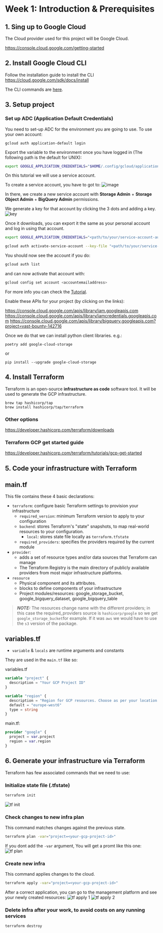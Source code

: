 # Week 1: Introduction & Prerequisites

## 1. Sing up to Google Cloud
The Cloud provider used for this project will be Google Cloud.

https://console.cloud.google.com/getting-started

## 2. Install Google Cloud CLI
Follow the installation guide to install the CLI
https://cloud.google.com/sdk/docs/install

The CLI commands are [here](https://cloud.google.com/sdk/docs/cheatsheet).

## 3. Setup project

### Set up ADC (Application Default Credentials)
You need to set-up ADC for the environment you are going to use. To use your own account:
```
gcloud auth application-default login
```
Export the variable to the environment once you have logged in (The following path is the default for UNIX):
```bash
export GOOGLE_APPLICATION_CREDENTIALS="$HOME/.config/gcloud/application_default_credentials.json"
```
On this tutorial we will use a service account.

To create a service account, you have to got to:
![image](./images/service_account_menu.png)

In there, we create a new service account with **Storage Admin** + **Storage Object Admin** + **BigQuery Admin** permissions.

We generate a key for that account by clicking the 3 dots and adding a key.
![key](./images/adding_a_key.png)

Once it downloads, you can export it the same as your personal account and log in using that account.
```bash
export GOOGLE_APPLICATION_CREDENTIALS="<path/to/your/service-account-authkeys>.json"

gcloud auth activate-service-account --key-file "<path/to/your/service-account-authkeys>.json"
```
You should now see the account if you do:
```bash
gcloud auth list
```
and can now activate that account with:
```bash
gcloud config set account <accountemailaddress>
```

For more info you can check the [Tutorial](https://www.youtube.com/watch?v=UhYqag7Xjhw).

Enable these APIs for your project (by clicking on the links):

https://console.cloud.google.com/apis/library/iam.googleapis.com
https://console.cloud.google.com/apis/library/iamcredentials.googleapis.com
https://console.cloud.google.com/apis/library/bigquery.googleapis.com?project=vast-bounty-142716


Once we do that we can install python client libraries. e.g.:
```shell
poetry add google-cloud-storage
```
or 
```shell
pip install --upgrade google-cloud-storage
```


## 4. Install Terraform
Terraform is an open-source **infrastructure as code** software tool. It will be used to generate the GCP infrastructure.
```shell
brew tap hashicorp/tap
brew install hashicorp/tap/terraform
```
### Other options
https://developer.hashicorp.com/terraform/downloads

### Terraform GCP get started guide
https://developer.hashicorp.com/terraform/tutorials/gcp-get-started

## 5. Code your infrastructure with Terraform

## main.tf
This file contains these 4 basic declarations:
* `terraform`: configure basic Terraform settings to provision your infrastructure
   * `required_version`: minimum Terraform version to apply to your configuration
   * `backend`: stores Terraform's "state" snapshots, to map real-world resources to your configuration.
      * `local`: stores state file locally as `terraform.tfstate`
   * `required_providers`: specifies the providers required by the current module
* `provider`:
   * adds a set of resource types and/or data sources that Terraform can manage
   * The Terraform Registry is the main directory of publicly available providers from most major infrastructure platforms.
* `resource`
  * Physical component and its attributes.
  * blocks to define components of your infrastructure
  * Project modules/resources: google_storage_bucket, google_bigquery_dataset, google_bigquery_table

> **_NOTE:_** The resources change name with the different providers; in this case the required_providers source is `hashicorp/google` so we get `google_storage_bucket`for example. If it was `aws` we would have to use the `s3` version of the package.

## variables.tf

* `variable` & `locals` are runtime arguments and constants

They are used in the `main.tf` like so:

variables.tf
```terraform
variable "project" {
  description = "Your GCP Project ID"
}

variable "region" {
  description = "Region for GCP resources. Choose as per your location: https://cloud.google.com/about/locations"
  default = "europe-west6"
  type = string
}
```
main.tf:
```terraform
provider "google" {
  project = var.project
  region = var.region
}
```
## 6. Generate your infrastructure via Terraform
Terraform has few associated commands  that we need to use:
### Initialize state file (.tfstate)
```bash
terraform init
```
![tf init](images/terraform_init.png)
### Check changes to new infra plan
This command matches changes against the previous state.
```bash
terraform plan -var="project=<your-gcp-project-id>"
```
If you dont add the `-var` argument, You will get a promt like this one:\
![tf plan](images/plan.png)

### Create new infra
This command applies changes to the cloud.
```bash
terraform apply -var="project=<your-gcp-project-id>"
```
After a correct application, you can go to the management platform and see your newly created resources:
![tf apply 1](images/apply1.png)
![tf apply 2](images/apply2.png)
### Delete infra after your work, to avoid costs on any running services
```bash
terraform destroy
```